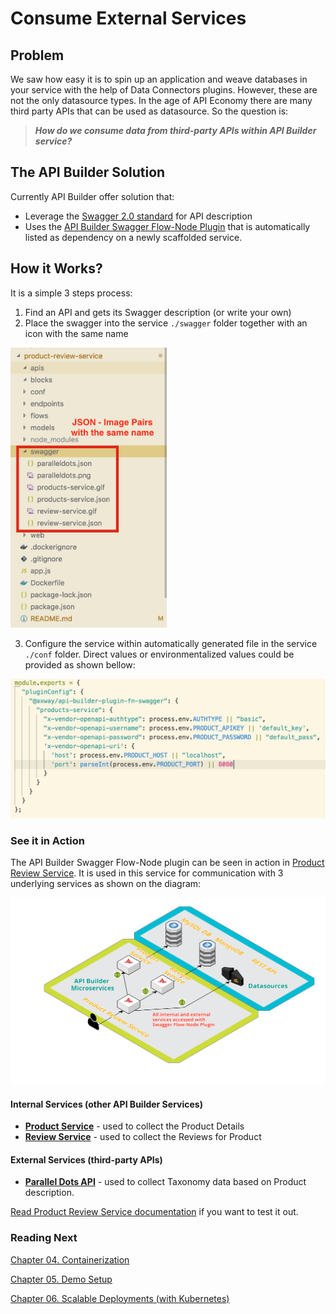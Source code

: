 # Consume External Services

## Problem
We saw how easy it is to spin up an application and weave databases in your service with the help of Data Connectors plugins. However, these are not the only datasource types. In the age of API Economy there are many third party APIs that can be used as datasource. So the question is:

>**_How do we consume data from third-party APIs within API Builder service?_**

## The API Builder Solution
Currently API Builder offer solution that:
* Leverage the [Swagger 2.0 standard](https://swagger.io/docs/specification/2-0/basic-structure/) for API description
* Uses the [API Builder Swagger Flow-Node Plugin](https://www.npmjs.com/package/@axway/api-builder-plugin-fn-swagger) that is automatically listed as dependency on a newly scaffolded service.

## How it Works?

It is a simple 3 steps process:
1. Find an API and gets its Swagger description (or write your own)
2. Place the swagger into the service `./swagger` folder together with an icon with the same name

<img src="../images/swagger-folder.png" width="250">

3. Configure the service within automatically generated file in the service `./conf` folder. Direct values or environmentalized values could be provided as shown bellow: 

![Service Config](../images/config-file.png)

### See it in Action 

The API Builder Swagger Flow-Node plugin can be seen in action in [Product Review Service](../project/product-review-service). It is used in this service for communication with 3 underlying services as shown on the diagram:

![Architecture](../images/product-review-service-architecture.png)

#### Internal Services (other API Builder Services)
* **[Product Service](../project/product-service)** - used to collect the Product Details
* **[Review Service](../project/review-service)** - used to collect the Reviews for Product

#### External Services (third-party APIs)
* **[Parallel Dots API](http://paralleldots.com)** - used to collect Taxonomy data based on Product description.


[Read Product Review Service documentation](../project/product-review-service) if you want to test it out.


### Reading Next

[Chapter 04. Containerization](./04_containerization)

[Chapter 05. Demo Setup](./05_demo_setup)

[Chapter 06. Scalable Deployments (with Kubernetes)](./06_kubernetes)